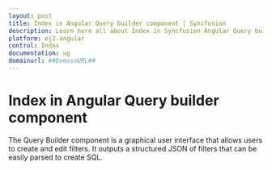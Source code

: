 ```yaml
---
layout: post
title: Index in Angular Query builder component | Syncfusion
description: Learn here all about Index in Syncfusion Angular Query builder component of Syncfusion Essential JS 2 and more.
platform: ej2-angular
control: Index 
documentation: ug
domainurl: ##DomainURL##
---
```


# Index in Angular Query builder component

The Query Builder component is a graphical user interface that allows users to create and edit filters. It outputs a structured JSON of filters that can be easily parsed to create SQL.
